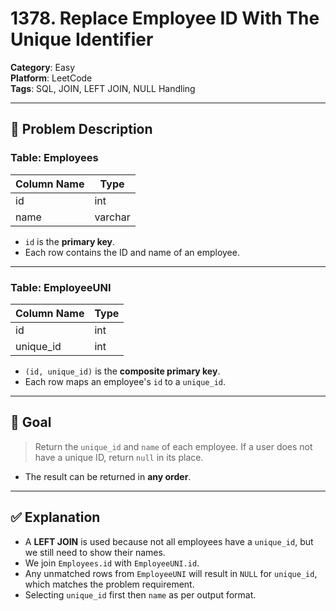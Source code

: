 # 1378. Replace Employee ID With The Unique Identifier

**Category**: Easy  
**Platform**: LeetCode  
**Tags**: SQL, JOIN, LEFT JOIN, NULL Handling

---

## 🧾 Problem Description

### Table: Employees

| Column Name | Type    |
|-------------|---------|
| id          | int     |
| name        | varchar |

- `id` is the **primary key**.
- Each row contains the ID and name of an employee.

---

### Table: EmployeeUNI

| Column Name | Type    |
|-------------|---------|
| id          | int     |
| unique_id   | int     |

- `(id, unique_id)` is the **composite primary key**.
- Each row maps an employee's `id` to a `unique_id`.

---

## 🎯 Goal

> Return the `unique_id` and `name` of each employee.
> If a user does not have a unique ID, return `null` in its place.

- The result can be returned in **any order**.

---

## ✅ Explanation

- A **LEFT JOIN** is used because not all employees have a `unique_id`, but we still need to show their names.
- We join `Employees.id` with `EmployeeUNI.id`.
- Any unmatched rows from `EmployeeUNI` will result in `NULL` for `unique_id`, which matches the problem requirement.
- Selecting `unique_id` first then `name` as per output format.
